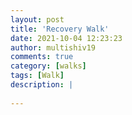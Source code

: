 ```yaml
---
layout: post
title: 'Recovery Walk'
date: 2021-10-04 12:23:23
author: multishiv19
comments: true
category: [walks]
tags: [Walk]
description: |
    
---
```





<div width='100%' class='strava-embed-placeholder' data-embed-type='activity' data-embed-id='6064705962'></div>
<script src='https://strava-embeds.com/embed.js'></script>
